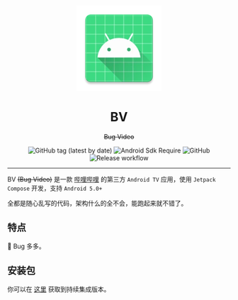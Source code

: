 <div align="center">

![](app/src/main/res/mipmap-xxxhdpi/ic_launcher.webp)

# BV

~~Bug Video~~

![GitHub tag (latest by date)](https://img.shields.io/github/v/tag/aaa1115910/bv?label=version)
![Android Sdk Require](https://img.shields.io/badge/android-5.0%2B-informational)
![GitHub](https://img.shields.io/github/license/aaa1115910/bv)
![Release workflow](https://github.com/aaa1115910/bv/actions/workflows/release.yml/badge.svg)
</div>

---
BV ~~(Bug Video)~~ 是一款 [哔哩哔哩](https://www.bilibili.com) 的第三方 `Android TV`
应用，使用 `Jetpack Compose` 开发，支持 `Android 5.0+`

全都是随心乱写的代码，架构什么的全不会，能跑起来就不错了。

## 特点

:bug: Bug 多多。

## 安装包

你可以在 [这里](https://install.appcenter.ms/users/aaa1115910-gmail.com/apps/bv/distribution_groups/public)
获取到持续集成版本。
